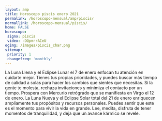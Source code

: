 ```yaml
---
layout: amp
title: Horoscopo piscis enero 2021 
permalink: /horoscopo-mensual/amp/piscis/
normallink: /horoscopo-mensual/piscis/
home: FALSE
horoscopo:
 signo: piscis
 video: -DQpmrrAIeU
ogimg: /images/piscis_char.png
sitemap:
 priority: 1
 changefreq: 'monthly'
---
```



La Luna Llena y el Eclipse Lunar el 7 de enero enfocan tu atención en cuidarte mejor. Tienes tus propias prioridades, y puedes buscar más tiempo de calidad a solas para hacer los cambios que sientes que necesitas. Si la gente te molesta, rechaza invitaciones y minimiza el contacto por un tiempo. Prospera con Mercurio retrógrado que se manifiesta en Virgo el 12 de enero. La Luna Nueva y el Eclipse Solar total del 21 de enero enriquecen ampliamente tus propósitos y recursos personales. Puedes sentir que este es el momento para vivir la vida en grande. Lee, medita, disfruta de tener momentos de tranquilidad, y deja que un avance kármico se revele. 